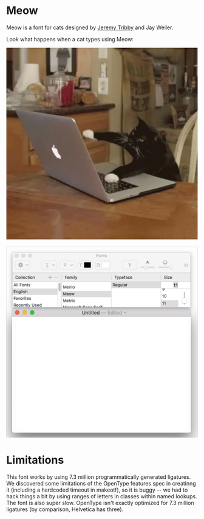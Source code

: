 # Meow
Meow is a font for cats designed by <a href="https://tribby.com/">Jeremy Tribby</a> and Jay Weiler.

Look what happens when a cat types using Meow:

![Cat Typing](https://raw.githubusercontent.com/jpt/meow/master/documentation/cat.png)

![Meow](https://raw.githubusercontent.com/jpt/meow/master/documentation/meow.gif)

# Limitations

This font works by using 7.3 million programmatically generated ligatures. We discovered some limitations of the OpenType features spec in creatinng it (including a hardcoded timeout in makeotf), so it is buggy -- we had to hack things a bit by using ranges of letters in classes within named lookups. The font is also super slow. OpenType isn't exactly optimized for 7.3 million ligatures (by comparison, Helvetica has three).
